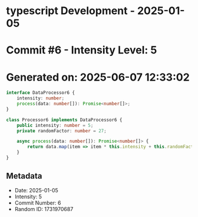 ﻿# typescript Development - 2025-01-05
# Commit #6 - Intensity Level: 5
# Generated on: 2025-06-07 12:33:02
```typescript
interface DataProcessor6 {
    intensity: number;
    process(data: number[]): Promise<number[]>;
}

class Processor6 implements DataProcessor6 {
    public intensity: number = 5;
    private randomFactor: number = 27;

    async process(data: number[]): Promise<number[]> {
        return data.map(item => item * this.intensity + this.randomFactor);
    }
}
```
## Metadata
- Date: 2025-01-05
- Intensity: 5
- Commit Number: 6
- Random ID: 1731970687
